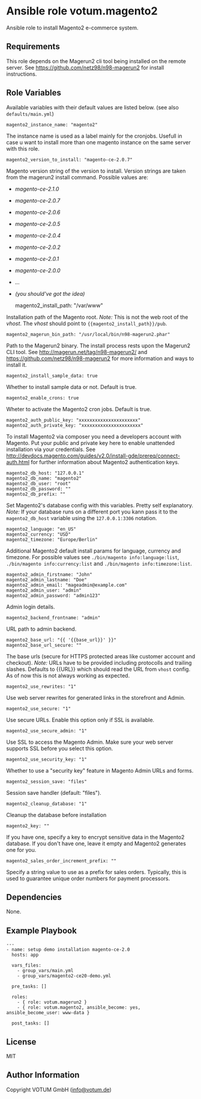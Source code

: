 Ansible role votum.magento2
===========================

Ansible role to install Magento2 e-commerce system.

Requirements
------------

This role depends on the Magerun2 cli tool being installed on the remote server. See https://github.com/netz98/n98-magerun2 for install instructions.

Role Variables
--------------

Available variables with their default values are listed below. (see also `defaults/main.yml`)

    magento2_instance_name: "magento2"

The instance name is used as a label mainly for the cronjobs. Usefull in case u want to install more than one magento instance on the same server with this role.

    magento2_version_to_install: "magento-ce-2.0.7"

Magento version string of the version to install. Version strings are taken from the magerun2 install command.
Possible values are:

 * _magento-ce-2.1.0_
 * _magento-ce-2.0.7_
 * _magento-ce-2.0.6_
 * _magento-ce-2.0.5_
 * _magento-ce-2.0.4_
 * _magento-ce-2.0.2_
 * _magento-ce-2.0.1_
 * _magento-ce-2.0.0_
 * _..._
 * _(you should've got the idea)_
 
    magento2_install_path: "/var/www"

Installation path of the Magento root. *Note:* This is not the web root of the _vhost_. The _vhost_ should point to `{{magento2_install_path}}/pub`.

    magento2_magerun_bin_path: "/usr/local/bin/n98-magerun2.phar"

Path to the Magerun2 binary. The install process rests upon the Magerun2 CLI tool. See http://magerun.net/tag/n98-magerun2/ and https://github.com/netz98/n98-magerun2 for more information and ways to install it.

    magento2_install_sample_data: true

Whether to install sample data or not. Default is true.

    magento2_enable_crons: true
    
Wheter to activate the Magento2 cron jobs. Default is true.

    magento2_auth_public_key: "xxxxxxxxxxxxxxxxxxxxxx"
    magento2_auth_private_key: "xxxxxxxxxxxxxxxxxxxxxx"

To install Magento2 via composer you need a developers account with Magento. Put your public and private key here to enable unattended installation via your credentials. See http://devdocs.magento.com/guides/v2.0/install-gde/prereq/connect-auth.html for further information about Magento2 authentication keys.  

    magento2_db_host: "127.0.0.1"
    magento2_db_name: "magento2"
    magento2_db_user: "root"
    magento2_db_password: ""
    magento2_db_prefix: ""

Set Magento2's database config with this variables. Pretty self explanatory. *Note:* If your database runs on a different port you kann pass it to the `magento2_db_host` variable using the `127.0.0.1:3306` notation.

    magento2_language: "en_US"
    magento2_currency: "USD"
    magento2_timezone: "Europe/Berlin"

Additional Magento2 default install params for language, currency and timezone. For possible values see `./bin/magento info:language:list`, `./bin/magento info:currency:list` and `./bin/magento info:timezone:list`.

    magento2_admin_firstname: "John"
    magento2_admin_lastname: "Doe"
    magento2_admin_email: "mageadmin@example.com"
    magento2_admin_user: "admin"
    magento2_admin_password: "admin123"

Admin login details.

    magento2_backend_frontname: "admin"

URL path to admin backend.

    magento2_base_url: "{{ '{{base_url}}' }}"
    magento2_base_url_secure: ""

The base urls (secure for HTTPS protected areas like customer account and checkout). *Note:* URLs have to be provided including protocolls and trailing slashes. Defaults to {{URL}} which should read the URL from `vhost` config. As of now this is not always working as expected.

    magento2_use_rewrites: "1"

Use web server rewrites for generated links in the storefront and Admin.

    magento2_use_secure: "1"

Use secure URLs. Enable this option only if SSL is available. 

    magento2_use_secure_admin: "1"

Use SSL to access the Magento Admin. Make sure your web server supports SSL before you select this option.

    magento2_use_security_key: "1"
    
Whether to use a "security key" feature in Magento Admin URLs and forms.

    magento2_session_save: "files"

Session save handler (default: "files").

    magento2_cleanup_database: "1"
    
Cleanup the database before installation

    magento2_key: ""

If you have one, specify a key to encrypt sensitive data in the Magento2 database. If you don't have one, leave it empty and Magento2 generates one for you.

    magento2_sales_order_increment_prefix: ""

Specify a string value to use as a prefix for sales orders. Typically, this is used to guarantee unique order numbers for payment processors.


Dependencies
------------

None.

Example Playbook
----------------

    ---
    - name: setup demo installation magento-ce-2.0
      hosts: app
    
      vars_files:
        - group_vars/main.yml
        - group_vars/magento2-ce20-demo.yml
    
      pre_tasks: []
    
      roles:
        - { role: votum.magerun2 }
        - { role: votum.magento2, ansible_become: yes, ansible_become_user: www-data }
    
      post_tasks: []

License
-------

MIT

Author Information
------------------

Copyright VOTUM GmbH (info@votum.de)
